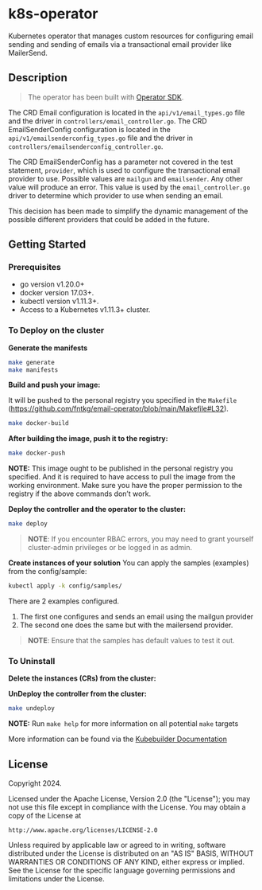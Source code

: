 # k8s-operator

Kubernetes operator that manages custom resources for configuring email sending and sending of emails via a transactional email provider like MailerSend.

## Description

> The operator has been built with [Operator SDK](https://sdk.operatorframework.io/).

The CRD Email configuration is located in the `api/v1/email_types.go` file and the driver in `controllers/email_controller.go`.
The CRD EmailSenderConfig configuration is located in the `api/v1/emailsenderconfig_types.go` file and the driver in `controllers/emailsenderconfig_controller.go`.

The CRD EmailSenderConfig has a parameter not covered in the test statement, `provider`, which is used to configure the transactional email provider to use. Possible values are `mailgun` and `emailsender`. Any other value will produce an error.
This value is used by the `email_controller.go` driver to determine which provider to use when sending an email.

This decision has been made to simplify the dynamic management of the possible different providers that could be added in the future.

## Getting Started

### Prerequisites
- go version v1.20.0+
- docker version 17.03+.
- kubectl version v1.11.3+.
- Access to a Kubernetes v1.11.3+ cluster.

### To Deploy on the cluster

**Generate the manifests**

```sh
make generate
make manifests
```

**Build and push your image:**

It will be pushed to the personal registry you specified in the `Makefile` (https://github.com/fntkg/email-operator/blob/main/Makefile#L32).

```sh
make docker-build
```

**After building the image, push it to the registry:**

```sh
make docker-push
```

**NOTE:** This image ought to be published in the personal registry you specified. 
And it is required to have access to pull the image from the working environment. 
Make sure you have the proper permission to the registry if the above commands don’t work.

**Deploy the controller and the operator to the cluster:**

```sh
make deploy
```

> **NOTE**: If you encounter RBAC errors, you may need to grant yourself cluster-admin 
privileges or be logged in as admin.

**Create instances of your solution**
You can apply the samples (examples) from the config/sample:

```sh
kubectl apply -k config/samples/
```

There are 2 examples configured.
1. The first one configures and sends an email using the mailgun provider
2. The second one does the same but with the mailersend provider.

>**NOTE**: Ensure that the samples has default values to test it out.

### To Uninstall
**Delete the instances (CRs) from the cluster:**

**UnDeploy the controller from the cluster:**

```sh
make undeploy
```

**NOTE:** Run `make help` for more information on all potential `make` targets

More information can be found via the [Kubebuilder Documentation](https://book.kubebuilder.io/introduction.html)

## License

Copyright 2024.

Licensed under the Apache License, Version 2.0 (the "License");
you may not use this file except in compliance with the License.
You may obtain a copy of the License at

    http://www.apache.org/licenses/LICENSE-2.0

Unless required by applicable law or agreed to in writing, software
distributed under the License is distributed on an "AS IS" BASIS,
WITHOUT WARRANTIES OR CONDITIONS OF ANY KIND, either express or implied.
See the License for the specific language governing permissions and
limitations under the License.

